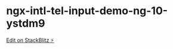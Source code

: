 # ngx-intl-tel-input-demo-ng-10-ystdm9

[Edit on StackBlitz ⚡️](https://stackblitz.com/edit/ngx-intl-tel-input-demo-ng-10-ystdm9)